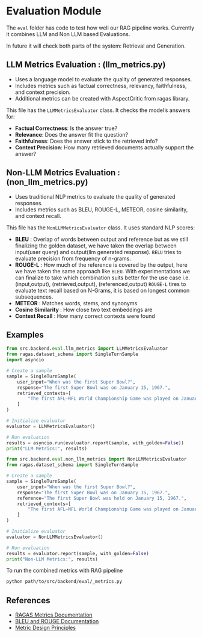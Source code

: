 # Evaluation Module

The `eval` folder has code to test how well our RAG pipeline works. Currently it combines
LLM and Non LLM based Evaluations.

In future it will check both parts of the system: Retrieval and Generation.

## **LLM Metrics Evaluation** : (llm_metrics.py)

- Uses a language model to evaluate the quality of generated responses.
- Includes metrics such as factual correctness, relevancy, faithfulness, and context precision.
- Additional metrics can be created with AspectCritic from ragas library.

This file has the `LLMMetricsEvaluator` class. It checks the model’s answers for:

- **Factual Correctness**: Is the answer true?  
- **Relevance**: Does the answer fit the question?  
- **Faithfulness**: Does the answer stick to the retrieved info?  
- **Context Precision**: How many retrieved documents actually support the answer?

## **Non-LLM Metrics Evaluation** : (non_llm_metrics.py)

- Uses traditional NLP metrics to evaluate the quality of generated responses.
- Includes metrics such as BLEU, ROUGE-L, METEOR, cosine similarity, and context recall.

This file has the `NonLLMMetricsEvaluator` class. It uses standard NLP scores:

- **BLEU** : Overlap of words between output and reference but as we still finalizing the golden dataset, we have taken the overlap between input(user query) and output(llm generated response).
`BELU` tries to evaluate precision from frequency of n-grams.
- **ROUGE-L** : How much of the reference is covered by the output, here we have taken the same approach like `BLEU`. With experimentations we can finalize to take which combination suits better
for the use case i.e. (input,output), (retrieved,output), (referenced,output)
`ROUGE-L` tires to evaluate text recall  based on N-Grams, it is based on longest common subsequences.
- **METEOR** : Matches words, stems, and synonyms
- **Cosine Similarity** : How close two text embeddings are
- **Context Recall** : How many correct contexts were found

## Examples

```python
from src.backend.eval.llm_metrics import LLMMetricsEvaluator
from ragas.dataset_schema import SingleTurnSample
import asyncio

# Create a sample
sample = SingleTurnSample(
    user_input="When was the first Super Bowl?",
    response="The first Super Bowl was on January 15, 1967.",
    retrieved_contexts=[
        "The first AFL–NFL World Championship Game was played on January 15, 1967."
    ]
)

# Initialize evaluator
evaluator = LLMMetricsEvaluator()

# Run evaluation
results = asyncio.run(evaluator.report(sample, with_golden=False))
print("LLM Metrics:", results)
```

```python
from src.backend.eval.non_llm_metrics import NonLLMMetricsEvaluator
from ragas.dataset_schema import SingleTurnSample

# Create a sample
sample = SingleTurnSample(
    user_input="When was the first Super Bowl?",
    response="The first Super Bowl was on January 15, 1967.",
    reference="The first Super Bowl was held on January 15, 1967.",
    retrieved_contexts=[
        "The first AFL–NFL World Championship Game was played on January 15, 1967."
    ]
)

# Initialize evaluator
evaluator = NonLLMMetricsEvaluator()

# Run evaluation
results = evaluator.report(sample, with_golden=False)
print("Non-LLM Metrics:", results)
```

To run the combined metrics with RAG pipeline

```bash
python path/to/src/backend/eval/_metrics.py
```

## References

- [RAGAS Metrics Documentation](https://docs.ragas.io/en/stable/concepts/metrics/available_metrics/)
- [BLEU and ROUGE Documentation](https://www.geeksforgeeks.org/understanding-bleu-and-rouge-score-for-nlp-evaluation/)
- [Metric Design Principles](https://github.com/explodinggradients/ragas/blob/main/docs/concepts/metrics/overview/index.md?utm_source=chatgpt.com)
